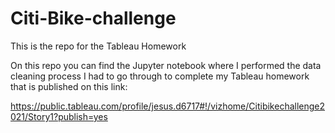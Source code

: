 # Citi-Bike-challenge
This is the repo for the Tableau Homework

On this repo you can find the Jupyter notebook where I performed the data cleaning process I had to go through to complete my Tableau homework that is published on this link:

https://public.tableau.com/profile/jesus.d6717#!/vizhome/Citibikechallenge2021/Story1?publish=yes